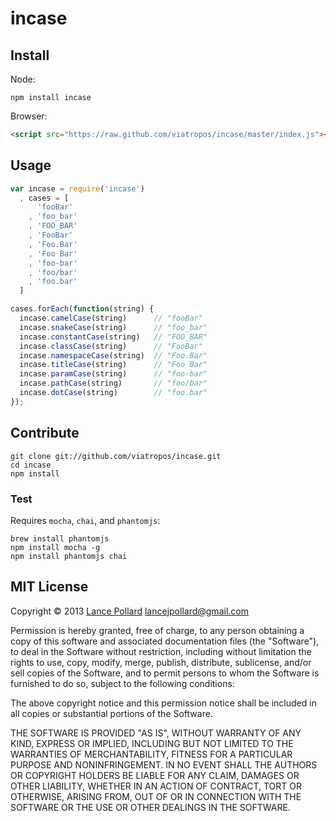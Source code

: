 # incase

## Install

Node:

```
npm install incase
```

Browser:

``` html
<script src="https://raw.github.com/viatropos/incase/master/index.js"></script>
```

## Usage

``` javascript
var incase = require('incase')
  , cases = [
      'fooBar'
    , 'foo_bar'
    , 'FOO_BAR'
    , 'FooBar'
    , 'Foo.Bar'
    , 'Foo Bar'
    , 'foo-bar'
    , 'foo/bar'
    , 'foo.bar'
  ]

cases.forEach(function(string) {
  incase.camelCase(string)      // "fooBar"
  incase.snakeCase(string)      // "foo_bar"
  incase.constantCase(string)   // "FOO_BAR"
  incase.classCase(string)      // "FooBar"
  incase.namespaceCase(string)  // "Foo.Bar"
  incase.titleCase(string)      // "Foo Bar"
  incase.paramCase(string)      // "foo-bar"
  incase.pathCase(string)       // "foo/bar"
  incase.dotCase(string)        // "foo.bar"
});
```

## Contribute

```
git clone git://github.com/viatropos/incase.git
cd incase
npm install
```

### Test

Requires `mocha`, `chai`, and `phantomjs`:

```
brew install phantomjs
npm install mocha -g
npm install phantomjs chai
```

## MIT License

Copyright &copy; 2013 [Lance Pollard](http://twitter.com/viatropos) <lancejpollard@gmail.com>
 
Permission is hereby granted, free of charge, to any person obtaining
a copy of this software and associated documentation files (the
"Software"), to deal in the Software without restriction, including
without limitation the rights to use, copy, modify, merge, publish,
distribute, sublicense, and/or sell copies of the Software, and to
permit persons to whom the Software is furnished to do so, subject to
the following conditions:

The above copyright notice and this permission notice shall be
included in all copies or substantial portions of the Software.

THE SOFTWARE IS PROVIDED "AS IS", WITHOUT WARRANTY OF ANY KIND,
EXPRESS OR IMPLIED, INCLUDING BUT NOT LIMITED TO THE WARRANTIES OF
MERCHANTABILITY, FITNESS FOR A PARTICULAR PURPOSE AND
NONINFRINGEMENT. IN NO EVENT SHALL THE AUTHORS OR COPYRIGHT HOLDERS BE
LIABLE FOR ANY CLAIM, DAMAGES OR OTHER LIABILITY, WHETHER IN AN ACTION
OF CONTRACT, TORT OR OTHERWISE, ARISING FROM, OUT OF OR IN CONNECTION
WITH THE SOFTWARE OR THE USE OR OTHER DEALINGS IN THE SOFTWARE.
